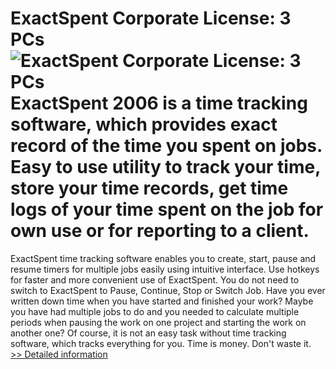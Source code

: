 # ExactSpent Corporate License: 3 PCs<br />![ExactSpent Corporate License: 3 PCs](https://mycommerce.akamaized.net/api/pimages/P300052795/BIG/300052795.JPG)<br />ExactSpent 2006 is a time tracking software, which provides exact record of the time you spent on jobs. Easy to use utility to track your time, store your time records, get time logs of your time spent on the job for own use or for reporting to a client.
ExactSpent time tracking software enables you to create, start, pause and resume timers for multiple jobs easily using intuitive interface.
Use hotkeys for faster and more convenient use of ExactSpent. You do not need to switch to ExactSpent to Pause, Continue, Stop or Switch Job.
Have you ever written down time when you have started and finished your work? Maybe you have had multiple jobs to do and you needed to calculate multiple periods when pausing the work on one project and starting the work on another one? Of course, it is not an easy task without time tracking software, which tracks everything for you.
Time is money. Don't waste it.<br />[>> Detailed information](https://secure.shareit.com/shareit/product.html?productid=300052795&affiliateid=200057808)